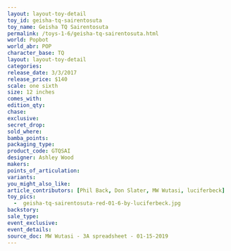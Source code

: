 ```yaml
---
layout: layout-toy-detail 
toy_id: geisha-tq-sairentosuta
toy_name: Geisha TQ Sairentosuta
permalink: /toys-1-6/geisha-tq-sairentosuta.html
world: Popbot
world_abr: POP
character_base: TQ
layout: layout-toy-detail
categories: 
release_date: 3/3/2017
release_price: $140 
scale: one sixth
size: 12 inches
comes_with: 
edition_qty: 
chase: 
exclusive: 
secret_drop: 
sold_where: 
bamba_points: 
packaging_type: 
product_code: GTQSAI
designer: Ashley Wood
makers: 
points_of_articulation: 
variants: 
you_might_also_like: 
article_contributors: [Phil Back, Don Slater, MW Wutasi, luciferbeck]
toy_pics: 
  -  geisha-tq-sairentosuta-red-01-6-by-luciferbeck.jpg
backstory: 
sale_type: 
event_exclusive: 
event_details: 
source_doc: MW Wutasi - 3A spreadsheet - 01-15-2019
---
```

